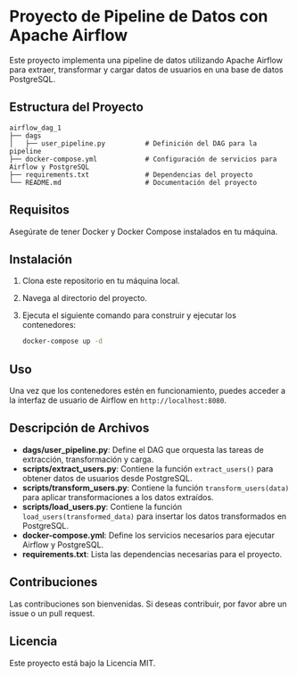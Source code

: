 # Proyecto de Pipeline de Datos con Apache Airflow

Este proyecto implementa una pipeline de datos utilizando Apache Airflow para extraer, transformar y cargar datos de usuarios en una base de datos PostgreSQL.

## Estructura del Proyecto

```
airflow_dag_1
├── dags
│   ├── user_pipeline.py          # Definición del DAG para la pipeline
├── docker-compose.yml            # Configuración de servicios para Airflow y PostgreSQL
├── requirements.txt              # Dependencias del proyecto
└── README.md                     # Documentación del proyecto
```

## Requisitos

Asegúrate de tener Docker y Docker Compose instalados en tu máquina.

## Instalación

1. Clona este repositorio en tu máquina local.
2. Navega al directorio del proyecto.
3. Ejecuta el siguiente comando para construir y ejecutar los contenedores:

   ```bash
   docker-compose up -d
   ```

## Uso

Una vez que los contenedores estén en funcionamiento, puedes acceder a la interfaz de usuario de Airflow en `http://localhost:8080`.

## Descripción de Archivos

- **dags/user_pipeline.py**: Define el DAG que orquesta las tareas de extracción, transformación y carga.
- **scripts/extract_users.py**: Contiene la función `extract_users()` para obtener datos de usuarios desde PostgreSQL.
- **scripts/transform_users.py**: Contiene la función `transform_users(data)` para aplicar transformaciones a los datos extraídos.
- **scripts/load_users.py**: Contiene la función `load_users(transformed_data)` para insertar los datos transformados en PostgreSQL.
- **docker-compose.yml**: Define los servicios necesarios para ejecutar Airflow y PostgreSQL.
- **requirements.txt**: Lista las dependencias necesarias para el proyecto.

## Contribuciones

Las contribuciones son bienvenidas. Si deseas contribuir, por favor abre un issue o un pull request.

## Licencia

Este proyecto está bajo la Licencia MIT.